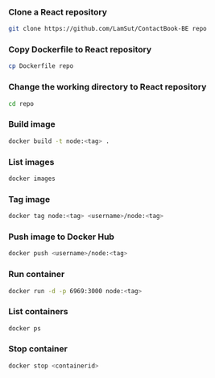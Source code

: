 ### Clone a React repository
```bash
git clone https://github.com/LamSut/ContactBook-BE repo
```
### Copy Dockerfile to React repository
```bash
cp Dockerfile repo
```
### Change the working directory to React repository
```bash
cd repo
```
### Build image
```bash
docker build -t node:<tag> .
```
### List images
```bash
docker images
```
### Tag image
```bash
docker tag node:<tag> <username>/node:<tag>
```
### Push image to Docker Hub
```bash
docker push <username>/node:<tag>
```
### Run container
```bash
docker run -d -p 6969:3000 node:<tag>
```
### List containers
```bash
docker ps
```
### Stop container
```bash
docker stop <containerid>
```